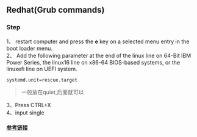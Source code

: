 ## Redhat(Grub commands)
### Step
1、 restart computer and press the **e** key on a selected menu entry in the boot loader menu.  
2、 Add the following parameter at the end of the linux line on 64-Bit IBM Power Series, the linux16 line on x86-64 BIOS-based systems, or the linuxefi line on UEFI system.  
```shell
systemd.unit=rescue.target
```  
>一般放在quiet,后面就可以  

3、Press CTRL+X  
4、input single

#### [参考链接](https://docs.fedoraproject.org/en-US/fedora/f28/system-administrators-guide/kernel-module-driver-configuration/Working_with_the_GRUB_2_Boot_Loader/)
